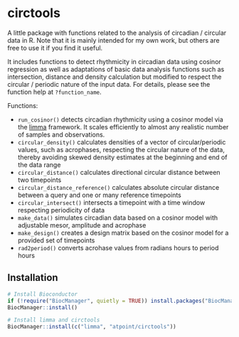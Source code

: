 # circtools

A little package with functions related to the analysis of circadian / circular data in R. 
Note that it is mainly intended for my own work, but others are free to use it if you find it useful.

It includes functions to detect rhythmicity in circadian data using cosinor regression as well as
adaptations of basic data analysis functions such as intersection, distance and density calculation but modified to
respect the circular / periodic nature of the input data. For details, please see the function help at `?function_name`.

Functions:  
  
- `run_cosinor()` detects circadian rhythmicity using a cosinor model via the [limma](https://bioconductor.org/packages/release/bioc/html/limma.html) framework.
It scales efficiently to almost any realistic number of samples and observations.  
- `circular_density()` calculates densities of a vector of circular/periodic values, such as acrophases, respecting the circular nature of the data, thereby avoiding skewed density estimates at the beginning and end of the data range  
- `circular_distance()` calculates directional circular distance between two timepoints  
- `circular_distance_reference()` calculates absolute circular distance between a query and one or many reference timepoints  
- `circular_intersect()` intersects a timepoint with a time window respecting periodicity of data  
- `make_data()` simulates circadian data based on a cosinor model with adjustable mesor, amplitude and acrophase  
- `make_design()` creates a design matrix based on the cosinor model for a provided set of timepoints  
- `rad2period()` converts acrohase values from radians hours to period hours  

## Installation

```r
# Install Bioconductor
if (!require("BiocManager", quietly = TRUE)) install.packages("BiocManager")
BiocManager::install()

# Install limma and circtools
BiocManager::install(c("limma", "atpoint/circtools"))
```
